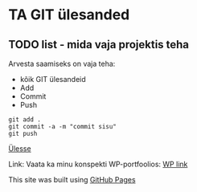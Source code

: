 # TA GIT ülesanded
<a name="readme-top"></a>
## TODO list - mida vaja projektis teha
Arvesta saamiseks on vaja teha:
* kõik GIT ülesandeid
* Add
* Commit
* Push
```
git add .
git commit -a -m "commit sisu"
git push
```
<a href="#readme-top">Ülesse</a>

Link:
Vaata ka minu konspekti WP-portfoolios:
<a href="https://denielkruusman24.thkit.ee/wp/" target="_blank">WP link</a>

This site was built using [GitHub Pages](https://pages.github.com/)
